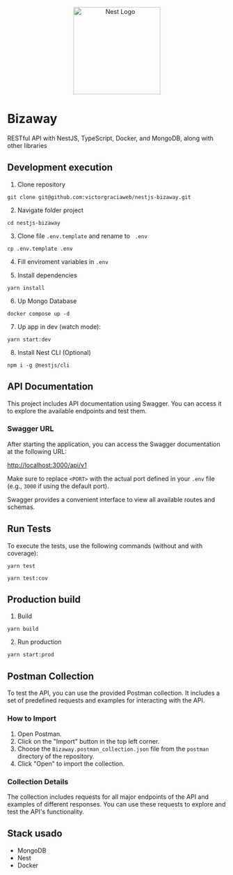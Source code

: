 <p align="center">
  <a href="http://nestjs.com/" target="blank"><img src="https://nestjs.com/img/logo-small.svg" width="200" alt="Nest Logo" /></a>
</p>

# Bizaway

RESTful API with NestJS, TypeScript, Docker, and MongoDB, along with other libraries

## Development execution

1. Clone repository
```
git clone git@github.com:victorgraciaweb/nestjs-bizaway.git
```

2. Navigate folder project
```
cd nestjs-bizaway
```

3. Clone file ```.env.template``` and rename to ```
.env```

```
cp .env.template .env
```

4. Fill enviroment variables in ```.env```

5. Install dependencies
```
yarn install
```

6. Up Mongo Database
```
docker compose up -d
```

7. Up app in dev (watch mode):
```
yarn start:dev
```

8. Install Nest CLI (Optional)
```
npm i -g @nestjs/cli
```

## API Documentation

This project includes API documentation using Swagger. You can access it to explore the available endpoints and test them.

### Swagger URL

After starting the application, you can access the Swagger documentation at the following URL:

[http://localhost:3000/api/v1](http://localhost:3000/api/v1)

Make sure to replace `<PORT>` with the actual port defined in your `.env` file (e.g., `3000` if using the default port).

Swagger provides a convenient interface to view all available routes and schemas.

## Run Tests

To execute the tests, use the following commands (without and with coverage):

```
yarn test
```
```
yarn test:cov
```

## Production build

1. Build
```
yarn build
```

2. Run production
```
yarn start:prod
```

## Postman Collection

To test the API, you can use the provided Postman collection. It includes a set of predefined requests and examples for interacting with the API.

### How to Import

1. Open Postman.
2. Click on the "Import" button in the top left corner.
3. Choose the `Bizaway.postman_collection.json` file from the `postman` directory of the repository.
4. Click "Open" to import the collection.

### Collection Details

The collection includes requests for all major endpoints of the API and examples of different responses. You can use these requests to explore and test the API's functionality.

## Stack usado
* MongoDB
* Nest
* Docker
